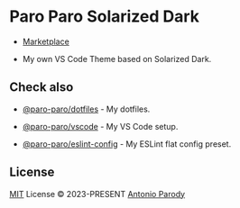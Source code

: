 # Paro Paro Solarized Dark

* [Marketplace](https://marketplace.visualstudio.com/items?itemName=Paro-Paro.paro-paro-solarized-dark)

* My own VS Code Theme based on Solarized Dark.

## Check also

* [@paro-paro/dotfiles](https://github.com/paro-paro/dotfiles) - My dotfiles.

* [@paro-paro/vscode](https://github.com/paro-paro/vscode) - My VS Code setup.

* [@paro-paro/eslint-config](https://github.com/paro-paro/eslint-config) - My ESLint flat config preset.

## License

[MIT](./LICENSE) License &copy; 2023-PRESENT [Antonio Parody](https://github.com/paro-paro)

